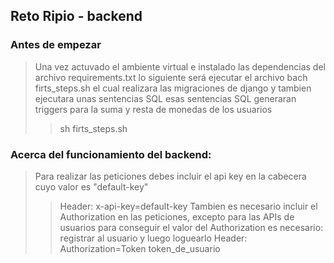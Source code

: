 ## Reto Ripio - backend

### Antes de empezar 
> Una vez actuvado el ambiente virtual e instalado las dependencias del archivo requirements.txt
> lo siguiente será ejecutar el archivo bach firts_steps.sh el cual realizara las migraciones de
> django y tambien ejecutara unas sentencias SQL
> esas sentencias SQL generaran triggers para la suma y resta de monedas de los usuarios
> > sh firts_steps.sh 

### Acerca del funcionamiento del backend:
> Para realizar las peticiones debes incluir el api key en la cabecera cuyo valor es "default-key"
> > Header: x-api-key=default-key
> Tambien es necesario incluir el Authorization en las peticiones, excepto para las APIs de usuarios
> para conseguir el valor del Authorization es necesario: registrar al usuario y luego loguearlo
> > Header: Authorization=Token token_de_usuario

